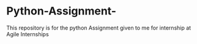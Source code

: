 # Python-Assignment-
This repository is for the python Assignment given to me for internship at Agile Internships

